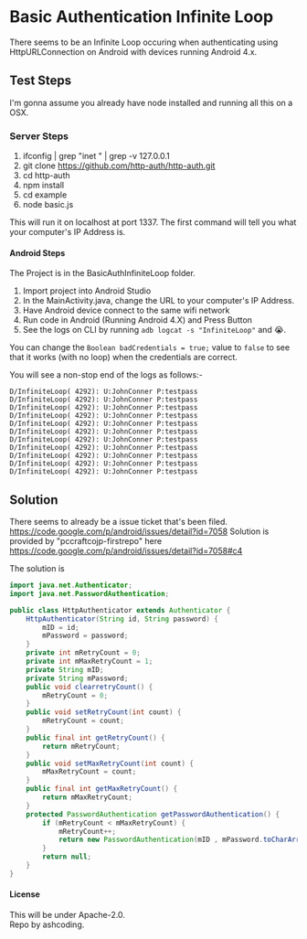 # Basic Authentication Infinite Loop #

There seems to be an Infinite Loop occuring when authenticating using HttpURLConnection on Android with devices running Android 4.x.

## Test Steps

I'm gonna assume you already have node installed and running all this on a OSX.

### Server Steps

1. ifconfig | grep "inet " | grep -v 127.0.0.1
2. git clone https://github.com/http-auth/http-auth.git
3. cd http-auth
4. npm install
5. cd example
6. node basic.js

This will run it on localhost at port 1337. The first command will tell you what your computer's IP Address is.

#### Android Steps

The Project is in the BasicAuthInfiniteLoop folder.

1. Import project into Android Studio
2. In the MainActivity.java, change the URL to your computer's IP Address.
3. Have Android device connect to the same wifi network
4. Run code in Android (Running Android 4.X) and Press Button
5. See the logs on CLI by running ```adb logcat -s "InfiniteLoop"``` and 😭.

You can change the ```Boolean badCredentials = true;``` value to ```false``` to see that it works (with no loop) when the credentials are correct.

You will see a non-stop end of the logs as follows:-
```
D/InfiniteLoop( 4292): U:JohnConner P:testpass
D/InfiniteLoop( 4292): U:JohnConner P:testpass
D/InfiniteLoop( 4292): U:JohnConner P:testpass
D/InfiniteLoop( 4292): U:JohnConner P:testpass
D/InfiniteLoop( 4292): U:JohnConner P:testpass
D/InfiniteLoop( 4292): U:JohnConner P:testpass
D/InfiniteLoop( 4292): U:JohnConner P:testpass
D/InfiniteLoop( 4292): U:JohnConner P:testpass
D/InfiniteLoop( 4292): U:JohnConner P:testpass
D/InfiniteLoop( 4292): U:JohnConner P:testpass
D/InfiniteLoop( 4292): U:JohnConner P:testpass
```

## Solution

There seems to already be a issue ticket that's been filed. https://code.google.com/p/android/issues/detail?id=7058
Solution is provided by "pccraftcojp-firstrepo" here https://code.google.com/p/android/issues/detail?id=7058#c4

The solution is
```java
import java.net.Authenticator;
import java.net.PasswordAuthentication;

public class HttpAuthenticator extends Authenticator {
	HttpAuthenticator(String id, String password) {
		mID = id;
		mPassword = password;
	}
	private int mRetryCount = 0;
	private int mMaxRetryCount = 1;
	private String mID;
	private String mPassword;
	public void clearretryCount() {
		mRetryCount = 0;
	}
	public void setRetryCount(int count) {
		mRetryCount = count;
	}
	public final int getRetryCount() {
		return mRetryCount;
	}
	public void setMaxRetryCount(int count) {
		mMaxRetryCount = count;
	}
	public final int getMaxRetryCount() {
		return mMaxRetryCount;
	}
	protected PasswordAuthentication getPasswordAuthentication() {
		if (mRetryCount < mMaxRetryCount) {
			mRetryCount++;
			return new PasswordAuthentication(mID , mPassword.toCharArray());
		}
		return null;
	}
}
```


#### License
This will be under Apache-2.0.  
Repo by ashcoding.